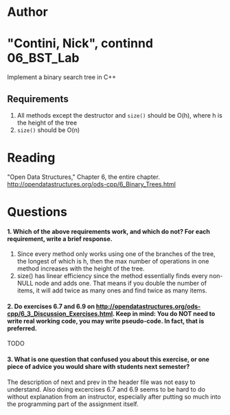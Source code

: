 Author
==========
"Contini, Nick", continnd
06_BST_Lab
==============

Implement a binary search tree in C++

Requirements
------------

1. All methods except the destructor and `size()` should be O(h), where h is the height of the tree
2. `size()` should be O(n)

Reading
=======
"Open Data Structures," Chapter 6, the entire chapter. http://opendatastructures.org/ods-cpp/6_Binary_Trees.html

Questions
=========

#### 1. Which of the above requirements work, and which do not? For each requirement, write a brief response.

1. Since every method only works using one of the branches of the tree, the longest of which is h, then the max number of operations in one method increases with the height of the tree.
2. size() has linear efficiency since the method essentially finds every non-NULL node and adds one. That means if you double the number of items, it will add twice as many ones and find twice as many items.

#### 2. Do exercises 6.7 and 6.9 on http://opendatastructures.org/ods-cpp/6_3_Discussion_Exercises.html. Keep in mind: You do NOT need to write real working code, you may write pseudo-code. In fact, that is preferred.

TODO

#### 3. What is one question that confused you about this exercise, or one piece of advice you would share with students next semester?

The description of next and prev in the header file was not easy to understand. Also doing excercises 6.7 and 6.9 seems to be hard to do without explanation from an instructor, especially after putting so much into the programming part of the assignment itself.